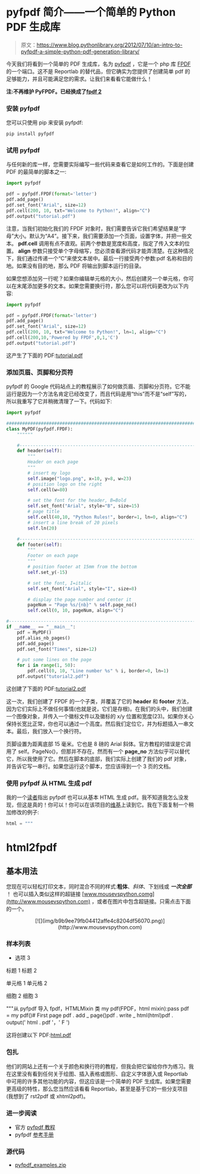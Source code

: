 # pyfpdf 简介——一个简单的 Python PDF 生成库

> 原文：<https://www.blog.pythonlibrary.org/2012/07/10/an-intro-to-pyfpdf-a-simple-python-pdf-generation-library/>

今天我们将看到一个简单的 PDF 生成库，名为 [pyfpdf](https://github.com/reingart/pyfpdf) ，它是一个 php 库 [FPDF](http://www.fpdf.org/) 的一个端口。这不是 Reportlab 的替代品，但它确实为您提供了创建简单 pdf 的足够能力，并且可能满足您的需求。让我们来看看它能做什么！

**注:不再维护 PyFPDF。已经换成了[fpdf 2](https://pypi.org/project/fpdf2/)**

### 安装 pyfpdf

您可以只使用 pip 来安装 pyfpdf:

```py
pip install pyfpdf

```

### 试用 pyfpdf

与任何新的库一样，您需要实际编写一些代码来查看它是如何工作的。下面是创建 PDF 的最简单的脚本之一:

```py
import pyfpdf

pdf = pyfpdf.FPDF(format='letter')
pdf.add_page()
pdf.set_font("Arial", size=12)
pdf.cell(200, 10, txt="Welcome to Python!", align="C")
pdf.output("tutorial.pdf")

```

注意，当我们初始化我们的 FPDF 对象时，我们需要告诉它我们希望结果是“字母”大小。默认为“A4”。接下来，我们需要添加一个页面，设置字体，并把一些文本。 **pdf.cell** 调用有点不直观。前两个参数是宽度和高度，指定了传入文本的位置。 **align** 参数只接受单个字母缩写，您必须查看源代码才能弄清楚。在这种情况下，我们通过传递一个“C”来使文本居中。最后一行接受两个参数:pdf 名称和目的地。如果没有目的地，那么 PDF 将输出到脚本运行的目录。

如果您想添加另一行呢？如果你编辑单元格的大小，然后创建另一个单元格，你可以在末尾添加更多的文本。如果您需要换行符，那么您可以将代码更改为以下内容:

```py
import pyfpdf

pdf = pyfpdf.FPDF(format='letter')
pdf.add_page()
pdf.set_font("Arial", size=12)
pdf.cell(200, 10, txt="Welcome to Python!", ln=1, align="C")
pdf.cell(200,10,'Powered by FPDF',0,1,'C')
pdf.output("tutorial.pdf")

```

这产生了下面的 PDF:[tutorial.pdf](https://www.blog.pythonlibrary.org/wp-content/uploads/2012/07/tutorial.pdf)

### 添加页眉、页脚和分页符

pyfpdf 的 Google 代码站点上的教程展示了如何做页眉、页脚和分页符。它不能运行是因为一个方法名肯定已经改变了，而且代码是用“this”而不是“self”写的，所以我重写了它并稍微清理了一下。代码如下:

```py
import pyfpdf

########################################################################
class MyPDF(pyfpdf.FPDF):
    """"""

    #----------------------------------------------------------------------
    def header(self):
        """
        Header on each page
        """
        # insert my logo
        self.image("logo.png", x=10, y=8, w=23)
        # position logo on the right
        self.cell(w=80)

        # set the font for the header, B=Bold
        self.set_font("Arial", style="B", size=15)
        # page title
        self.cell(40,10, "Python Rules!", border=1, ln=0, align="C")
        # insert a line break of 20 pixels
        self.ln(20)

    #----------------------------------------------------------------------
    def footer(self):
        """
        Footer on each page
        """
        # position footer at 15mm from the bottom
        self.set_y(-15)

        # set the font, I=italic
        self.set_font("Arial", style="I", size=8)

        # display the page number and center it
        pageNum = "Page %s/{nb}" % self.page_no()
        self.cell(0, 10, pageNum, align="C")

#----------------------------------------------------------------------
if __name__ == "__main__":
    pdf = MyPDF()
    pdf.alias_nb_pages()
    pdf.add_page()
    pdf.set_font("Times", size=12)

    # put some lines on the page
    for i in range(1, 50):
        pdf.cell(0, 10, "Line number %s" % i, border=0, ln=1)
    pdf.output("tutorial2.pdf")

```

这创建了下面的 PDF:[tutorial2.pdf](https://www.blog.pythonlibrary.org/wp-content/uploads/2012/07/tutorial2.pdf)

这一次，我们创建了 FPDF 的一个子类，并覆盖了它的 **header** 和 **footer** 方法，因为它们实际上不做任何事情(也就是说，它们是存根)。在我们的头中，我们创建一个图像对象，并传入一个徽标文件以及徽标的 x/y 位置和宽度(23)。如果你关心保持长宽比正常，你也可以通过一个高度。然后我们定位它，并为标题插入一串文本。最后，我们放入一个换行符。

页脚设置为距离底部 15 毫米。它也是 8 磅的 Arial 斜体。官方教程的错误是它调用了 self。PageNo()，但那并不存在。然而有一个 **page_no** 方法似乎可以替代它，所以我使用了它。然后在脚本的底部，我们实际上创建了我们的 pdf 对象，并告诉它写一串行。如果您运行这个脚本，您应该得到一个 3 页的文档。

### 使用 pyfpdf 从 HTML 生成 pdf

我的一个[读者](http://www.reddit.com/r/Python/comments/wcsl7/an_intro_to_pyfpdf_a_simple_python_pdf_generation/)指出 pyfpdf 也可以从基本 HTML 生成 pdf。我不知道我怎么没发现，但这是真的！你可以！你可以在该项目的[维基](https://code.google.com/p/pyfpdf/wiki/WriteHTML)上读到它。我在下面复制一个稍加修改的例子:

```py
html = """

```

# html2fpdf

## 基本用法

您现在可以轻松打印文本，同时混合不同的样式:**粗体**、*斜体*、下划线或 ***一次全部*** ！
也可以插入类似这样的超链接 [www.mousevspython.comg](http://www.mousevspython.com) ，或者在图片中包含超链接。只需点击下面的一个。

<center>[![](img/b9b9ee79fb04412affe4c8204df56070.png)](http://www.mousevspython.com)</center>

### 样本列表

*   选项 3

标题 1 标题 2

单元格 1 单元格 2

细胞 2 细胞 3

"""从 pyfpdf 导入 fpdf，HTMLMixin 类 my pdf(FPDF，html mixin):pass pdf = my pdf()# First page pdf . add _ page()pdf . write _ html(html)pdf . output(' html . pdf '，' F ')

这将创建以下 PDF:[html.pdf](https://www.blog.pythonlibrary.org/wp-content/uploads/2012/07/html.pdf)

### 包扎

他们的网站上还有一个关于颜色和换行符的教程，但我会把它留给你作为练习。我在这里没有看到任何关于绘图、插入表格或图形、自定义字体嵌入或 Reportlab 中可用的许多其他功能的内容，但这应该是一个简单的 PDF 生成库。如果您需要更高级的特性，那么您当然应该看看 Reportlab，甚至是基于它的一些分支项目(我想到了 rst2pdf 或 xhtml2pdf)。

### 进一步阅读

*   官方 [pyfpdf 教程](http://code.google.com/p/pyfpdf/wiki/Tutorial)
*   pyfpdf [参考手册](http://code.google.com/p/pyfpdf/wiki/ReferenceManual)

### 源代码

*   [pyfpdf_examples.zip](https://www.blog.pythonlibrary.org/wp-content/uploads/2012/07/pyfpdf_examples.zip)